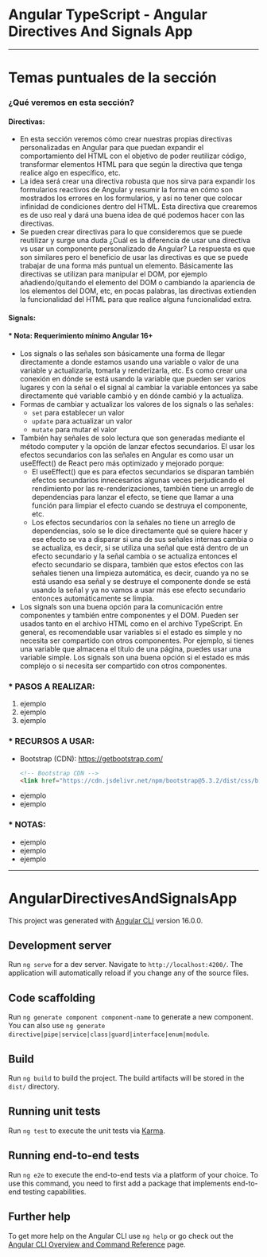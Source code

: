 # Angular TypeScript - Angular Directives And Signals App

---

# Temas puntuales de la sección

### ¿Qué veremos en esta sección?

#### **Directivas:**

- En esta sección veremos cómo crear nuestras propias directivas personalizadas en Angular para que puedan expandir el comportamiento del HTML con el objetivo de poder reutilizar código, transformar elementos HTML para que según la directiva que tenga realice algo en específico, etc.
- La idea será crear una directiva robusta que nos sirva para expandir los formularios reactivos de Angular y resumir la forma en cómo son mostrados los errores en los formularios, y así no tener que colocar infinidad de condiciones dentro del HTML. Esta directiva que crearemos es de uso real y dará una buena idea de qué podemos hacer con las directivas.
- Se pueden crear directivas para lo que consideremos que se puede reutilizar y surge una duda ¿Cuál es la diferencia de usar una directiva vs usar un componente personalizado de Angular? La respuesta es que son similares pero el beneficio de usar las directivas es que se puede trabajar de una forma más puntual un elemento. Básicamente las directivas se utilizan para manipular el DOM, por ejemplo añadiendo/quitando el elemento del DOM o cambiando la apariencia de los elementos del DOM, etc, en pocas palabras, las directivas extienden la funcionalidad del HTML para que realice alguna funcionalidad extra.

#### **Signals:**

#### \* Nota: Requerimiento mínimo Angular 16+

- Los signals o las señales son básicamente una forma de llegar directamente a donde estamos usando una variable o valor de una variable y actualizarla, tomarla y renderizarla, etc. Es como crear una conexión en dónde se está usando la variable que pueden ser varios lugares y con la señal o el signal al cambiar la variable entonces ya sabe directamente qué variable cambió y en dónde cambió y la actualiza.
- Formas de cambiar y actualizar los valores de los signals o las señales:
  - `set` para establecer un valor
  - `update` para actualizar un valor
  - `mutate` para mutar el valor
- También hay señales de solo lectura que son generadas mediante el método computer y la opción de lanzar efectos secundarios. El usar los efectos secundarios con las señales en Angular es como usar un useEffect() de React pero más optimizado y mejorado porque:
  - El useEffect() que es para efectos secundarios se disparan también efectos secundarios innecesarios algunas veces perjudicando el rendimiento por las re-renderizaciones, también tiene un arreglo de dependencias para lanzar el efecto, se tiene que llamar a una función para limpiar el efecto cuando se destruya el componente, etc.
  - Los efectos secundarios con la señales no tiene un arreglo de dependencias, solo se le dice directamente qué se quiere hacer y ese efecto se va a disparar si una de sus señales internas cambia o se actualiza, es decir, si se utiliza una señal que está dentro de un efecto secundario y la señal cambia o se actualiza entonces el efecto secundario se dispara, también que estos efectos con las señales tienen una limpieza automática, es decir, cuando ya no se está usando esa señal y se destruye el componente donde se está usando la señal y ya no vamos a usar más ese efecto secundario entonces automáticamente se limpia.
- Los signals son una buena opción para la comunicación entre componentes y también entre componentes y el DOM. Pueden ser usados tanto en el archivo HTML como en el archivo TypeScript. En general, es recomendable usar variables si el estado es simple y no necesita ser compartido con otros componentes. Por ejemplo, si tienes una variable que almacena el título de una página, puedes usar una variable simple. Los signals son una buena opción si el estado es más complejo o si necesita ser compartido con otros componentes.

### \* PASOS A REALIZAR:

1. ejemplo
2. ejemplo
3. ejemplo

### \* RECURSOS A USAR:

- Bootstrap (CDN): https://getbootstrap.com/
  ```html
  <!-- Bootstrap CDN -->
  <link href="https://cdn.jsdelivr.net/npm/bootstrap@5.3.2/dist/css/bootstrap.min.css" rel="stylesheet" integrity="sha384-T3c6CoIi6uLrA9TneNEoa7RxnatzjcDSCmG1MXxSR1GAsXEV/Dwwykc2MPK8M2HN" crossorigin="anonymous" />
  ```
- ejemplo
- ejemplo

### \* NOTAS:

- ejemplo
- ejemplo
- ejemplo

---

# AngularDirectivesAndSignalsApp

This project was generated with [Angular CLI](https://github.com/angular/angular-cli) version 16.0.0.

## Development server

Run `ng serve` for a dev server. Navigate to `http://localhost:4200/`. The application will automatically reload if you change any of the source files.

## Code scaffolding

Run `ng generate component component-name` to generate a new component. You can also use `ng generate directive|pipe|service|class|guard|interface|enum|module`.

## Build

Run `ng build` to build the project. The build artifacts will be stored in the `dist/` directory.

## Running unit tests

Run `ng test` to execute the unit tests via [Karma](https://karma-runner.github.io).

## Running end-to-end tests

Run `ng e2e` to execute the end-to-end tests via a platform of your choice. To use this command, you need to first add a package that implements end-to-end testing capabilities.

## Further help

To get more help on the Angular CLI use `ng help` or go check out the [Angular CLI Overview and Command Reference](https://angular.io/cli) page.
